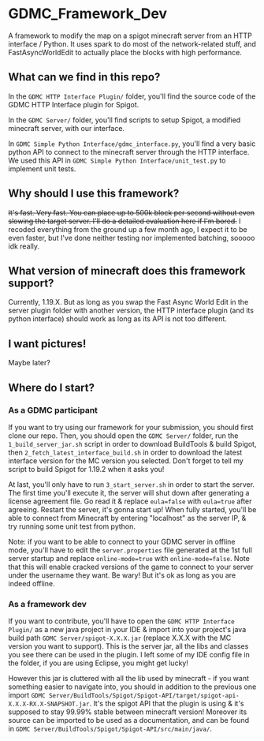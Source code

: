 # GDMC_Framework_Dev

A framework to modify the map on a spigot minecraft server from an HTTP interface / Python. It uses spark to do most of
the network-related stuff, and FastAsyncWorldEdit to actually place the blocks with high performance.

## What can we find in this repo?

In the `GDMC HTTP Interface Plugin/` folder, you'll find the source code of the GDMC HTTP Interface plugin for Spigot.

In the `GDMC Server/` folder, you'll find scripts to setup Spigot, a modified minecraft server, with our interface.

In `GDMC Simple Python Interface/gdmc_interface.py`, you'll find a very basic python API to connect to the minecraft
server through the HTTP interface. We used this API in `GDMC Simple Python Interface/unit_test.py` to implement unit
tests.

## Why should I use this framework?

~~It's fast. Very fast. You can place up to 500k block per second without even slowing the target server. I'll do a
detailed evaluation here if I'm bored.~~ I recoded everything from the ground up a few month ago, I expect it to be even faster, but I've done neither testing nor implemented batching, sooooo idk really.

## What version of minecraft does this framework support?

Currently, 1.19.X. But as long as you swap the Fast Async World Edit in the server plugin folder with another version, the HTTP interface plugin (and its python interface) should work as long as its API is not too different.

## I want pictures!

Maybe later?

## Where do I start?
### As a GDMC participant
If you want to try using our framework for your submission, you should first clone our repo. Then, you should open the
`GDMC Server/` folder, run the `1_build_server_jar.sh` script in order to download BuildTools & build Spigot, then
`2_fetch_latest_interface_build.sh` in order to download the latest interface version for the MC version you selected.
Don't forget to tell my script to build Spigot for 1.19.2 when it asks you!

At last, you'll only have to run `3_start_server.sh` in order to start the server. The first time you'll execute it, the
server will shut down after generating a license agreement file. Go read it & replace `eula=false` with `eula=true`
after agreeing. Restart the server, it's gonna start up! When fully started, you'll be able to connect from Minecraft by
entering "localhost" as the server IP, & try running some unit test from python.

Note: if you want to be able to connect to your GDMC server in offline mode, you'll have to edit the
`server.properties` file generated at the 1st full server startup and replace `online-mode=true` with
`online-mode=false`. Note that this will enable cracked versions of the game to connect to your server under the
username they want. Be wary! But it's ok as long as you are indeed offline.

### As a framework dev
If you want to contribute, you'll have to open the `GDMC HTTP Interface Plugin/` as a new java project in your IDE &
import into your project's java build path `GDMC Server/spigot-X.X.X.jar` (replace X.X.X with the MC version you want
to support). This is the server jar, all the libs and classes you see there can be used in the plugin. I left some of
my IDE config file in the folder, if you are using Eclipse, you might get lucky!
 
However this jar is cluttered with all the lib used by minecraft - if you want something easier to navigate into, you should in addition to the
previous one import `GDMC Server/BuildTools/Spigot/Spigot-API/target/spigot-api-X.X.X-RX.X-SNAPSHOT.jar`. It's the
spigot API that the plugin is using & it's supposed to stay 99.99% stable between minecraft version! Moreover its source can be
imported to be used as a documentation, and can be found in `GDMC Server/BuildTools/Spigot/Spigot-API/src/main/java/`.

